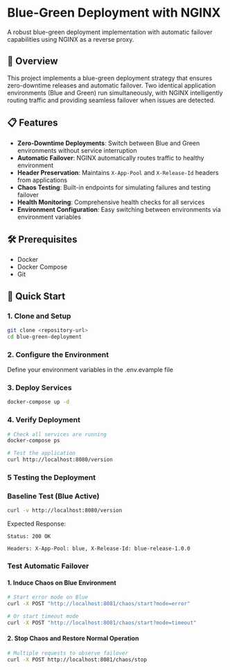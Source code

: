 # Blue-Green Deployment with NGINX

A robust blue-green deployment implementation with automatic failover capabilities using NGINX as a reverse proxy.

## 🚀 Overview

This project implements a blue-green deployment strategy that ensures zero-downtime releases and automatic failover. Two identical application environments (Blue and Green) run simultaneously, with NGINX intelligently routing traffic and providing seamless failover when issues are detected.

## 📋 Features

- **Zero-Downtime Deployments**: Switch between Blue and Green environments without service interruption
- **Automatic Failover**: NGINX automatically routes traffic to healthy environment
- **Header Preservation**: Maintains `X-App-Pool` and `X-Release-Id` headers from applications
- **Chaos Testing**: Built-in endpoints for simulating failures and testing failover
- **Health Monitoring**: Comprehensive health checks for all services
- **Environment Configuration**: Easy switching between environments via environment variables


## 🛠 Prerequisites

- Docker
- Docker Compose
- Git

## 🚀 Quick Start

### 1. Clone and Setup
```bash
git clone <repository-url>
cd blue-green-deployment
```

### 2. Configure the Environment
Define your environment variables in the .env.evample file

### 3. Deploy Services
```bash
docker-compose up -d
```

### 4. Verify Deployment
```bash
# Check all services are running
docker-compose ps

# Test the application
curl http://localhost:8080/version
```

### 5 Testing the Deployment
### Baseline Test (Blue Active)
```bash
curl -v http://localhost:8080/version
```

Expected Response:

    Status: 200 OK

    Headers: X-App-Pool: blue, X-Release-Id: blue-release-1.0.0

### Test Automatic Failover
#### 1. Induce Chaos on Blue Environment
```bash
# Start error mode on Blue
curl -X POST "http://localhost:8081/chaos/start?mode=error"

# Or start timeout mode
curl -X POST "http://localhost:8081/chaos/start?mode=timeout"
```

#### 2. Stop Chaos and Restore Normal Operation
```bash
# Multiple requests to observe failover
curl -X POST http://localhost:8081/chaos/stop
```

